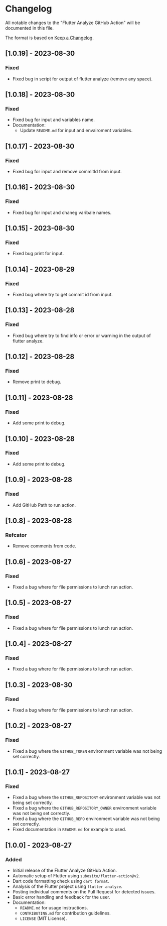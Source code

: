 # Changelog

All notable changes to the "Flutter Analyze GitHub Action" will be documented in this file.

The format is based on [Keep a Changelog](https://keepachangelog.com/en/1.0.0/).

## [1.0.19] - 2023-08-30

### Fixed

- Fixed bug in script for output of flutter analyze (remove any space).

## [1.0.18] - 2023-08-30

### Fixed

- Fixed bug for input and variables name.
- Documentation:
  - Update `README.md` for input and envairoment variables.

## [1.0.17] - 2023-08-30

### Fixed

- Fixed bug for input and remove commitId from input.

## [1.0.16] - 2023-08-30

### Fixed

- Fixed bug for input and chaneg varibale names.

## [1.0.15] - 2023-08-30

### Fixed

- Fixed bug print for input.

## [1.0.14] - 2023-08-29

### Fixed

- Fixed bug where try to get commit id from input.

## [1.0.13] - 2023-08-28

### Fixed

- Fixed bug where try to find info or error or warning in the output of flutter analyze.

## [1.0.12] - 2023-08-28

### Fixed

- Remove print to debug.

## [1.0.11] - 2023-08-28

### Fixed

- Add some print to debug.

## [1.0.10] - 2023-08-28

### Fixed

- Add some print to debug.

## [1.0.9] - 2023-08-28

### Fixed

- Add GitHub Path to run action.

## [1.0.8] - 2023-08-28

### Refcator

- Remove comments from code.

## [1.0.6] - 2023-08-27

### Fixed

- Fixed a bug where for file permissions to lunch run action.

## [1.0.5] - 2023-08-27

### Fixed

- Fixed a bug where for file permissions to lunch run action.

## [1.0.4] - 2023-08-27

### Fixed

- Fixed a bug where for file permissions to lunch run action.

## [1.0.3] - 2023-08-30

### Fixed

- Fixed a bug where for file permissions to lunch run action.

## [1.0.2] - 2023-08-27

### Fixed

- Fixed a bug where the `GITHUB_TOKEN` environment variable was not being set correctly.

## [1.0.1] - 2023-08-27

### Fixed

- Fixed a bug where the `GITHUB_REPOSITORY` environment variable was not being set correctly.
- Fixed a bug where the `GITHUB_REPOSITORY_OWNER` environment variable was not being set correctly.
- Fixed a bug where the `GITHUB_REPO` environment variable was not being set correctly.
- Fixed documentation in `README.md` for example to used.

## [1.0.0] - 2023-08-27

### Added

- Initial release of the Flutter Analyze GitHub Action.
- Automatic setup of Flutter using `subosito/flutter-action@v2`.
- Dart code formatting check using `dart format`.
- Analysis of the Flutter project using `flutter analyze`.
- Posting individual comments on the Pull Request for detected issues.
- Basic error handling and feedback for the user.
- Documentation:
  - `README.md` for usage instructions.
  - `CONTRIBUTING.md` for contribution guidelines.
  - `LICENSE` (MIT License).
